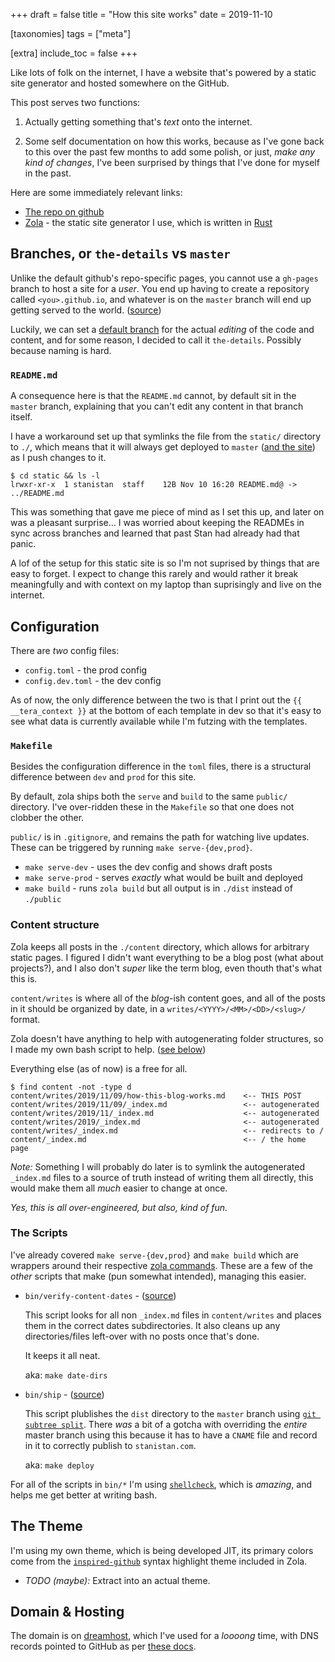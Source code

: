 +++
draft = false
title = "How this site works"
date = 2019-11-10

[taxonomies]
tags = ["meta"]

[extra]
include_toc = false
+++

Like lots of folk on the internet, I have a website that's powered by
a static site generator and hosted somewhere on the GitHub.

This post serves two functions:

1. Actually getting something that's _text_ onto the internet.

2. Some self documentation on how this works, because as I've gone back to this
   over the past few months to add some polish, or just, _make any kind of
   changes_, I've been surprised by things that I've done for myself in the
   past.

Here are some immediately relevant links:

- [The repo on github][site-repo]
- [Zola][zola] - the static site generator I use, which is written in [Rust][rust]

## Branches, or `the-details` vs `master`

Unlike the default github's repo-specific pages, you cannot use a `gh-pages` branch
to host a site for a _user_. You end up having to create a repository called
`<you>.github.io`, and whatever is on the `master` branch will end up getting served
to the world. ([source][github-pages-branch-docs])

Luckily, we can set a [default branch][default-branch] for the actual _editing_ of
the code and content, and for some reason, I decided to call it `the-details`.
Possibly because naming is hard.

### `README.md`

A consequence here is that the `README.md` cannot, by default sit in the
`master` branch, explaining that you can't edit any content in that branch itself.

I have a workaround set up that symlinks the file from the `static/` directory to `./`,
which means that it will always get deployed to `master` ([and the site][README]) as
I push changes to it.

```
$ cd static && ls -l
lrwxr-xr-x  1 stanistan  staff    12B Nov 10 16:20 README.md@ -> ../README.md
```

This was something that gave me piece of mind as I set this up, and later
on was a pleasant surprise... I was worried about keeping the READMEs in sync
across branches and learned that past Stan had already had that panic.

A lof of the setup for this static site is so I'm not suprised by things that are
easy to forget. I expect to change this rarely and would rather it break
meaningfully and with context on my laptop than suprisingly and live on the
internet.

## Configuration

There are _two_ config files:

- `config.toml` - the prod config
- `config.dev.toml` - the dev config

As of now, the only difference between the two is that I print out the
`{{ __tera_context }}` at the bottom of each template in dev so that it's
easy to see what data is currently available while I'm futzing with the
templates.

### `Makefile`

Besides the configuration difference in the `toml` files, there is a structural
difference between `dev` and `prod` for this site.

By default, zola ships both the `serve` and `build` to the same `public/` directory.
I've over-ridden these in the `Makefile` so that one does not clobber the other.

`public/` is in `.gitignore`, and remains the path for watching live updates.
These can be triggered by running `make serve-{dev,prod}`.

- `make serve-dev` - uses the dev config and shows draft posts
- `make serve-prod` - serves _exactly_ what would be built and deployed
- `make build` - runs `zola build` but all output is in `./dist` instead of `./public`

### Content structure

Zola keeps all posts in the `./content` directory, which allows for arbitrary static
pages. I figured I didn't want everything to be a blog post (what about projects?),
and I also don't _super_ like the term blog, even thouth that's what this is.

`content/writes` is where all of the _blog_-ish content goes, and all of the posts
in it should be organized by date, in a `writes/<YYYY>/<MM>/<DD>/<slug>/` format.

Zola doesn't have anything to help with autogenerating folder structures, so I made my
own bash script to help. ([see below](#the-scripts))

Everything else (as of now) is a free for all.

```
$ find content -not -type d
content/writes/2019/11/09/how-this-blog-works.md    <-- THIS POST
content/writes/2019/11/09/_index.md                 <-- autogenerated
content/writes/2019/11/_index.md                    <-- autogenerated
content/writes/2019/_index.md                       <-- autogenerated
content/writes/_index.md                            <-- redirects to /
content/_index.md                                   <-- / the home page
```

_Note:_ Something I will probably do later is to symlink the autogenerated
`_index.md` files to a source of truth instead of writing them all
directly, this would make them all _much_ easier to change at once.

_Yes, this is all over-engineered, but also, kind of fun._

### The Scripts

I've already covered `make serve-{dev,prod}` and `make build` which are wrappers
around their respective [zola commands][zola-cli-usage]. These are a few of the
_other_ scripts that make (pun somewhat intended), managing this easier.

- `bin/verify-content-dates` - ([source][verify-content-dates-src])

  This script looks for all non `_index.md` files in `content/writes` and
  places them in the correct dates subdirectories. It also cleans up
  any directories/files left-over with no posts once that's done.

  It keeps it all neat.

  aka: `make date-dirs`

- `bin/ship` - ([source][ship-src])

  This script plublishes the `dist` directory to the `master` branch using
  [`git subtree split`][subtree-docs]. There _was_ a bit of a gotcha with
  overriding the _entire_ master branch using this because it has to have
  a `CNAME` file and record in it to correctly publish to `stanistan.com`.

  aka: `make deploy`

For all of the scripts in `bin/*` I'm using [`shellcheck`][shellcheck], which
is _amazing_, and helps me get better at writing bash.

## The Theme

I'm using my own theme, which is being developed JIT, its primary colors come
from the [`inspired-github`][theme-inspired-github] syntax highlight theme
included in Zola.

- _TODO (maybe):_ Extract into an actual theme.

## Domain & Hosting

The domain is on [dreamhost][dreamhost], which I've used for a _loooong_ time,
with DNS records pointed to GitHub as per [these docs][github-custom-domains].

[README]: https://stanistan.com/README.md
[default-branch]: https://help.github.com/en/github/administering-a-repository/setting-the-default-branch
[dreamhost]: https://dreamhost.com
[github-custom-domains]: https://help.github.com/en/github/working-with-github-pages/managing-a-custom-domain-for-your-github-pages-site
[github-pages-branch-docs]: https://help.github.com/en/github/working-with-github-pages/about-github-pages#publishing-sources-for-github-pages-sites
[rust]: https://www.rust-lang.org
[shellcheck]: https://www.shellcheck.net
[ship-src]: https://github.com/stanistan/stanistan.github.io/blob/the-details/bin/ship
[site-repo]: https://github.com/stanistan/stanistan.github.io
[subtree-docs]: https://git-memo.readthedocs.io/en/latest/subtree.html
[theme-inspired-github]: https://github.com/getzola/zola/blob/master/sublime_themes/inspired-github.tmTheme
[verify-content-dates-src]: https://github.com/stanistan/stanistan.github.io/blob/the-details/bin/verify-content-dates
[zola-cli-usage]: https://www.getzola.org/documentation/getting-started/cli-usage/
[zola]: https://www.getzola.org
